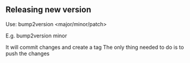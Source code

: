 Releasing new version
---------------------

Use:
bump2version <major/minor/patch>

E.g.
bump2version minor

It will commit changes and create a tag
The only thing needed to do is to push the changes
